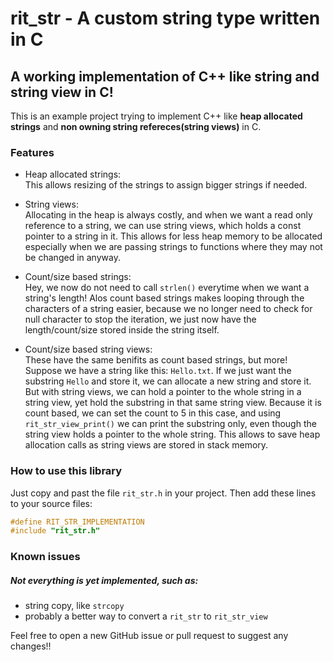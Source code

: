 # rit_str - A custom string type written in C

## A working implementation of C++ like string and string view in C!

This is an example project trying to implement C++ like **heap allocated strings**
and **non owning string refereces(string views)** in C.

### Features
- Heap allocated strings:  
This allows resizing of the strings to assign bigger strings if needed.

- String views:  
Allocating in the heap is always costly, and when we want a read only reference
to a string, we can use string views, which holds a const pointer to a string in it.
This allows for less heap memory to be allocated especially when we are passing strings 
to functions where they may not be changed in anyway.

- Count/size based strings:  
Hey, we now do not need to call `strlen()` everytime when we want a string's length!
Alos count based strings makes looping through the characters of a string easier,
because we no longer need to check for null character to stop the iteration, we
just now have the length/count/size stored inside the string itself.

- Count/size based string views:  
These have the same benifits as count based strings, but more! Suppose we have a string
like this: `Hello.txt`. If we just want the substring `Hello` and store it, we can allocate
a new string and store it. But with string views, we can hold a pointer to the whole string 
in a string view, yet hold the substring in that same string view. Because it is count based, 
we can set the count to 5 in this case, and using `rit_str_view_print()` we can print the 
substring only, even though the string view holds a pointer to the whole string. This allows 
to save heap allocation calls as string views are stored in stack memory.

### How to use this library

Just copy and past the file `rit_str.h` in your project. Then add these lines to your
source files: 
```cpp
#define RIT_STR_IMPLEMENTATION
#include "rit_str.h"
```

### Known issues
##### Not everything is yet implemented, such as:
- string copy, like `strcopy`
- probably a better way to convert a `rit_str` to `rit_str_view`

Feel free to open a new GitHub issue or pull request to suggest any changes!!
